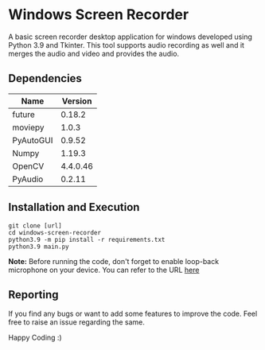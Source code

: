 # Windows Screen Recorder
A basic screen recorder desktop application for windows developed using Python 3.9 and Tkinter. This tool supports audio recording as well and it merges the audio and video and provides the audio. 

## Dependencies
|Name| Version |
|--|--|
| future | 0.18.2 |
| moviepy | 1.0.3 |
| PyAutoGUI | 0.9.52 |
| Numpy | 1.19.3 |
| OpenCV | 4.4.0.46 |
| PyAudio | 0.2.11 |

## Installation and Execution

	git clone [url]
	cd windows-screen-recorder
	python3.9 -m pip install -r requirements.txt
	python3.9 main.py
	
**Note:** Before running the code, don't forget to enable loop-back microphone on your device. You can refer to the URL [here](https://www.howtogeek.com/howto/39532/how-to-enable-stereo-mix-in-windows-7-to-record-audio/)

## Reporting
If you find any bugs or want to add some features to improve the code. Feel free to raise an issue regarding the same. 


Happy Coding :)
